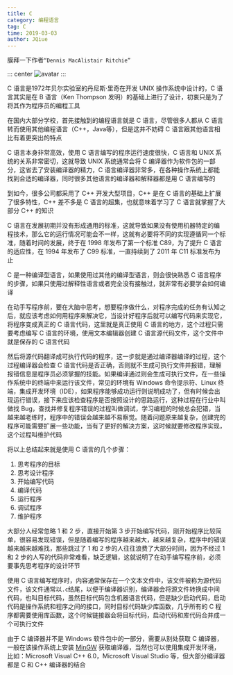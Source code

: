 ```yaml
---
title: C
category: 编程语言
tag: C
time: 2019-03-03
author: JQiue
---
```


膜拜一下作者`“Dennis MacAlistair Ritchie”`

::: center
![avatar](https://gitee.com/jqiue/img_upload/raw/master/images/13073856_Qg6R.jpg)
:::

C 语言是1972年贝尔实验室的丹尼斯·里奇在开发 UNIX 操作系统中设计的，C 语言其实是在 B 语言（Ken Thompson 发明）的基础上进行了设计，初衷只是为了将其作为程序员的编程工具

在国内大部分学校，首先接触到的编程语言就是 C 语言，尽管很多人都从 C 语言转而使用其他编程语言（C++，Java等），但是这并不妨碍 C 语言跟其他语言相比有着更突出的特点

C 语言本身非常高效，使用 C 语言编写的程序运行速度很快，C 语言和 UNIX 系统的关系非常密切，这就导致 UNIX 系统通常会将 C 编译器作为软件包的一部分，这省去了安装编译器的精力，C 语言编译器非常多，在各种操作系统上都能找到合适的编译器，同时很多其他语言的编译器和解释器都是用 C 语言编写的

到如今，很多公司都采用了 C++ 开发大型项目，C++ 是在 C 语言的基础上扩展了很多特性，C++ 差不多是 C 语言的超集，也就意味着学习了 C 语言就掌握了大部分 C++ 的知识

C 语言在发展初期并没有形成通用的标准，这就导致如果没有使用机器特定的编程技术，那么它的运行情况可能会不一样，这就有必要将不同的实现遵循同一个标准，随着时间的发展，终于在 1998 年发布了第一个标准 C89，为了提升 C 语言的适应性，在 1994 年发布了 C99 标准，一直持续到了 2011 年 C11 标准发布为止

C 是一种编译型语言，如果使用过其他的编译型语言，则会很快熟悉 C 语言程序的步骤，如果只使用过解释性语言或者完全没有接触过，就非常有必要学会如何编译

在动手写程序前，要在大脑中思考，想要程序做什么，对程序完成的任务有认知之后，就应该考虑如何用程序来解决它，当设计好程序后就可以编写代码来实现它，将程序变成真正的 C 语言代码，这里就是真正使用 C 语言的地方，这个过程只需要考虑编写 C 语言的环境，使用文本编辑器创建 C 语言源代码文件，这个文件中就是保存的 C 语言代码

然后将源代码翻译成可执行代码的程序，这一步就是通过编译器编译的过程，这个过程编译器会检查 C 语言代码是否正确，否则就不生成可执行文件并报错，理解报错信息是程序员必须掌握的技能。如果编译通过则会生成可执行文件，在一些操作系统中的终端中来运行该文件，常见的环境有 Windows 命令提示符、Linux 终端，集成开发环境（IDE），如果程序能够成功运行则说明成功了，但有时候会出现运行错误，接下来应该检查程序是否按照设计的思路运行，这种过程在行业中叫做找 Bug，查找并修复程序错误的过程叫做调试，学习编程的时候总会犯错，当越来越老练时，程序中的错误会越来越不易察觉。随着问题原来越复杂，创建完的程序可能需要扩展一些功能，当有了更好的解决方案，这时候就要修改程序实现，这个过程叫维护代码

将以上总结起来就是使用 C 语言的几个步骤：

1. 思考程序的目标
2. 思考设计程序
3. 开始编写代码
4. 编译代码
5. 运行程序
6. 调试程序
7. 维护程序

大部分人经常忽略 1 和 2 步，直接开始第 3 步开始编写代码，刚开始程序比较简单，很容易发现错误，但是随着编写的程序越来越大，越来越复杂，程序中的错误越来越来越难找，那些跳过了 1 和 2 步的人往往浪费了大部分时间，因为不经过 1 和 2 步的人写的代码非常难看，缺乏逻辑，这就说明了在动手编写程序前，必须要事先思考程序的设计环节

使用 C 语言编写程序时，内容通常保存在一个文本文件中，该文件被称为源代码文件，该文件通常以`.c`结尾，以便于编译器识别，编译器会将源文件转换成中间代码，也叫目标代码，虽然目标代码包含机器语言代码，但是缺少启动代码，启动代码是操作系统和程序之间的接口，同时目标代码缺少库函数，几乎所有的 C 程序都需要使用库函数，这个时候链接器会将目标代码，启动代码和库代码合并成一个可执行文件

由于 C 编译器并不是 Windows 软件包中的一部分，需要从别处获取 C 编译器，一般在该操作系统上安装 [MinGW](http://www.mingw.org) 获取编译器，当然也可以使用集成开发环境，比如：Microsoft Visual C++ 6.0，Microsoft Visual Studio 等，但大部分编译器都是 C 和 C++ 编译器的结合
